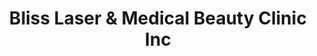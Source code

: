 ---
title: "Bliss Laser & Medical Beauty Clinic Inc"
url: /milton/bliss-laser-und-medical-beauty-clinic-inc/
shop: Kosmetik
---